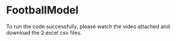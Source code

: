 # FootballModel
To run the code successfully, please watch the video attached and download the 2 excel csv files.

